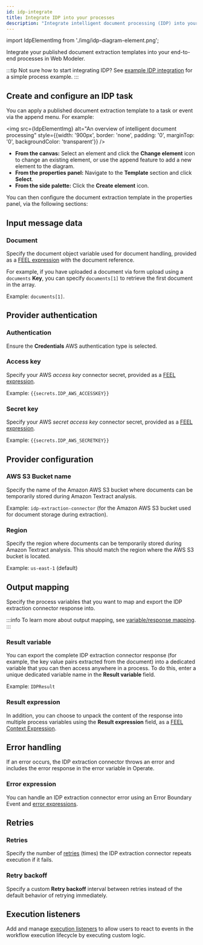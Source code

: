 ```yaml
---
id: idp-integrate
title: Integrate IDP into your processes
description: "Integrate intelligent document processing (IDP) into your end-to-end processes in Web Modeler."
---
```


import IdpElementImg from './img/idp-diagram-element.png';

Integrate your published document extraction templates into your end-to-end processes in Web Modeler.

:::tip
Not sure how to start integrating IDP? See [example IDP integration](idp-example.md) for a simple process example.
:::

## Create and configure an IDP task

You can apply a published document extraction template to a task or event via the append menu. For example:

<img src={IdpElementImg} alt="An overview of intelligent document processing" style={{width: '900px', border: 'none', padding: '0', marginTop: '0', backgroundColor: 'transparent'}} />

- **From the canvas:** Select an element and click the **Change element** icon to change an existing element, or use the append feature to add a new element to the diagram.
- **From the properties panel:** Navigate to the **Template** section and click **Select**.
- **From the side palette:** Click the **Create element** icon.

You can then configure the document extraction template in the properties panel, via the following sections:

## Input message data

### Document

Specify the document object variable used for document handling, provided as a [FEEL expression](/components/modeler/feel/what-is-feel.md) with the document reference.

For example, if you have uploaded a document via form upload using a `documents` **Key**, you can specify `documents[1]` to retrieve the first document in the array.

Example: `documents[1]`.

## Provider authentication

### Authentication

Ensure the **Credentials** AWS authentication type is selected.

### Access key

Specify your AWS _access key_ connector secret, provided as a [FEEL expression](/components/modeler/feel/what-is-feel.md).

Example: `{{secrets.IDP_AWS_ACCESSKEY}}`

### Secret key

Specify your AWS _secret access key_ connector secret, provided as a [FEEL expression](/components/modeler/feel/what-is-feel.md).

Example: `{{secrets.IDP_AWS_SECRETKEY}}`

## Provider configuration

### AWS S3 Bucket name

Specify the name of the Amazon AWS S3 bucket where documents can be temporarily stored during Amazon Textract analysis.

Example: `idp-extraction-connector` (for the Amazon AWS S3 bucket used for document storage during extraction).

### Region

Specify the region where documents can be temporarily stored during Amazon Textract analysis. This should match the region where the AWS S3 bucket is located.

Example: `us-east-1` (default)

## Output mapping

Specify the process variables that you want to map and export the IDP extraction connector response into.

:::info
To learn more about output mapping, see [variable/response mapping](/components/connectors/use-connectors/index.md#variableresponse-mapping).
:::

### Result variable

You can export the complete IDP extraction connector response (for example, the key value pairs extracted from the document) into a dedicated variable that you can then access anywhere in a process. To do this, enter a unique dedicated variable name in the **Result variable** field.

Example: `IDPResult`

### Result expression

In addition, you can choose to unpack the content of the response into multiple process variables using the **Result expression** field, as a [FEEL Context Expression](/components/concepts/expressions.md).

## Error handling

If an error occurs, the IDP extraction connector throws an error and includes the error response in the error variable in Operate.

### Error expression

You can handle an IDP extraction connector error using an Error Boundary Event and [error expressions](/components/connectors/use-connectors/index.md#error-expression).

## Retries

### Retries

Specify the number of [retries](/components/connectors/use-connectors/outbound.md#retries) (times) the IDP extraction connector repeats execution if it fails.

### Retry backoff

Specify a custom **Retry backoff** interval between retries instead of the default behavior of retrying immediately.

## Execution listeners

Add and manage [execution listeners](/components/concepts/execution-listeners.md) to allow users to react to events in the workflow execution lifecycle by executing custom logic.
